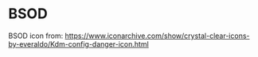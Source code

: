 # BSOD
BSOD icon from: https://www.iconarchive.com/show/crystal-clear-icons-by-everaldo/Kdm-config-danger-icon.html
